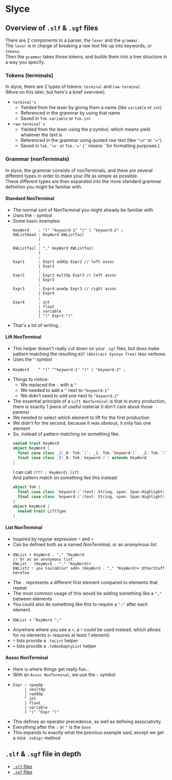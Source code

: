 
# Slyce

## Overview of `.slf` & `.sgf` files

There are 2 components to a parser, the `lexer` and the `grammar`.  
The `lexer` is in charge of breaking a raw text file up into keywords, or `tokens`.  
Then the `grammar` takes those tokens, and builds them into a tree structure in a way you specify.  

### Tokens (terminals)

In slyce, there are 2 types of tokens: `terminal` and `raw-terminal`.  
(More on this later, but here's a brief overview)
- `terminal's`
  - Yielded from the lexer by giving them a name (like `variable` or `int`)
  - Referenced in the grammar by using that name
  - Saved in `Tok.variable` or `Tok.int`
- `raw-terminal's`
  - Yielded from the lexer using the `@` symbol, which means yield whatever the text is
  - Referenced in the grammar using quoted raw text (like `"\n"` or `"="`)
  - Saved in `Tok.'\n'` or `Tok.'='` ( ' means ` for formatting purposes )

### Grammar (nonTerminals)

In slyce, the grammar consists of nonTerminals,
and there are several different types in order to make your life as simple as possible.  
These different types are then expanded into the more standard grammar definition you might be familiar with.

#### Standard NonTerminal

- The normal sort of NonTerminal you might already be familiar with
- Uses the `:` symbol
- Some basic examples:
  ```
  KeyWord    : "(" "keyword-1" ")" | "keyword-2" ;
  KWListHead : KeyWord KWListTail
             |
             ;
  KWListTail : "," KeyWord KWListTail
             |
             ;
  Expr1      : Expr1 addOp Expr2 // left assoc
             | Expr2
             ;
  Expr2      : Expr2 multOp Expr3 // left assoc
             | Expr3
             ;
  Expr3      : Expr4 powOp Expr3 // right assoc
             | Expr4
             ;
  Expr4      : int
             | float
             | variable
             | "(" Expr1 ")"
  ```
- That's a lot of writing...

#### Lift NonTerminal

- This helper doesn't really cut down on your `.sgf` files, but does make pattern matching the resulting
  `AST` `(Abstract Syntax Tree)` less verbose.
- Uses the `^` symbol
- 
  ```
  KeyWord    ^ "(" ^"keyword-1" ")" | "keyword-2" ;
  ```
- Things to notice:
  - We replaced the `:` with a `^`
  - We needed to add a `^` next to `"keyword-1"`
  - We didn't need to add one next to `"keyword-2"`
- The essential principle of a `Lift NonTerminal` is that in every production,
  there is exactly 1 piece of useful material (I don't care about those parens)
- We needed to select which element to lift for the first production
- We didn't for the second, because it was obvious, it only has one element
- So, instead of pattern matching on something like:
  ```scala
  sealed trait KeyWord
  object KeyWord {
    final case class _1(_0: Tok.`(`, _1: Tok.`keyword-1`, _2: Tok.`)`) extends KeyWord
    final case class _2(_0: Tok.`keyword-2`) extends KeyWord
  }
  ```
  I can call `(??? : KeyWord).lift`  
  And pattern match on something like this instead:
  ```scala
  object Tok {
    final case class `keyword-1`(text: String, span: Span.Highlight) extends KeyWord.LiftType
    final case class `keyword-2`(text: String, span: Span.Highlight) extends KeyWord.LiftType
  }
  object KeyWord {
    sealed trait LiftType
  }
  ```

#### List NonTerminal

- Inspired by regular expression `*` and `+`
- Can be defined both as a named NonTerminal, or an anonymous list
- 
  ```
  KWList + KeyWord . "," ^KeyWord
  // Or as an anonymous list
  KWList : (KeyWord . "," ^KeyWord)+
  KWList2 : you CouldAlso* add+ (KeyWord . "," ^KeyWord)+ OtherStuff hereToo
  ```
- The `.` represents a different first element compared to elements that repeat
- The most common usage of this would be adding something like a `","` between elements
- You could also do something like this to require a `";"` after each element.
- 
  ```
  KWList + ^KeyWord ";"
  ```
- Anywhere where you see a `+`, a `*` could be used instead, which allows for no elements
  (`+` requires at least 1 element)
- `*` lists provide a `.toList` helper
- `+` lists provide a `.toNonEmptyList` helper

#### Assoc NonTerminal

- Here is where things get really fun...
- With an `Assoc NonTerminal`, we use the `~` symbol
- 
  ```
  Expr ~ >powOp
       | <multOp
       | <addOp
       ^ int
       | float
       | variable
       | "(" ^Expr ")"
  ```
- This defines an operator precedence, as well as defining associativity
- Everything after the `:` or `^` is the `base`
- This expands to exactly what the previous example said, except we get a nice `.toExpr` method

## `.slf` & `.sgf` file in depth

- [`.slf` files](https://github.com/Kalin-Rudnicki/slyce-fp/wiki/Slf-Files)
- [`.sgf` files](https://github.com/Kalin-Rudnicki/slyce-fp/wiki/Sgf-Files)
